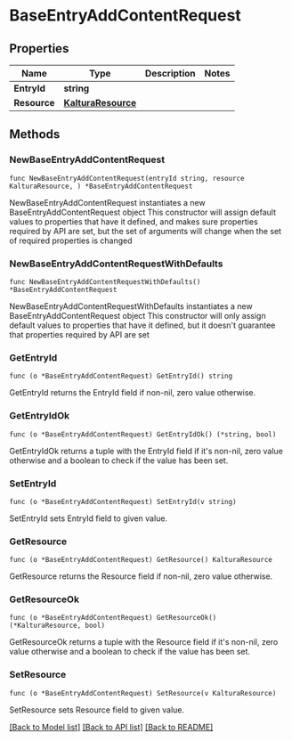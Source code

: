 # BaseEntryAddContentRequest

## Properties

Name | Type | Description | Notes
------------ | ------------- | ------------- | -------------
**EntryId** | **string** |  | 
**Resource** | [**KalturaResource**](KalturaResource.md) |  | 

## Methods

### NewBaseEntryAddContentRequest

`func NewBaseEntryAddContentRequest(entryId string, resource KalturaResource, ) *BaseEntryAddContentRequest`

NewBaseEntryAddContentRequest instantiates a new BaseEntryAddContentRequest object
This constructor will assign default values to properties that have it defined,
and makes sure properties required by API are set, but the set of arguments
will change when the set of required properties is changed

### NewBaseEntryAddContentRequestWithDefaults

`func NewBaseEntryAddContentRequestWithDefaults() *BaseEntryAddContentRequest`

NewBaseEntryAddContentRequestWithDefaults instantiates a new BaseEntryAddContentRequest object
This constructor will only assign default values to properties that have it defined,
but it doesn't guarantee that properties required by API are set

### GetEntryId

`func (o *BaseEntryAddContentRequest) GetEntryId() string`

GetEntryId returns the EntryId field if non-nil, zero value otherwise.

### GetEntryIdOk

`func (o *BaseEntryAddContentRequest) GetEntryIdOk() (*string, bool)`

GetEntryIdOk returns a tuple with the EntryId field if it's non-nil, zero value otherwise
and a boolean to check if the value has been set.

### SetEntryId

`func (o *BaseEntryAddContentRequest) SetEntryId(v string)`

SetEntryId sets EntryId field to given value.


### GetResource

`func (o *BaseEntryAddContentRequest) GetResource() KalturaResource`

GetResource returns the Resource field if non-nil, zero value otherwise.

### GetResourceOk

`func (o *BaseEntryAddContentRequest) GetResourceOk() (*KalturaResource, bool)`

GetResourceOk returns a tuple with the Resource field if it's non-nil, zero value otherwise
and a boolean to check if the value has been set.

### SetResource

`func (o *BaseEntryAddContentRequest) SetResource(v KalturaResource)`

SetResource sets Resource field to given value.



[[Back to Model list]](../README.md#documentation-for-models) [[Back to API list]](../README.md#documentation-for-api-endpoints) [[Back to README]](../README.md)


